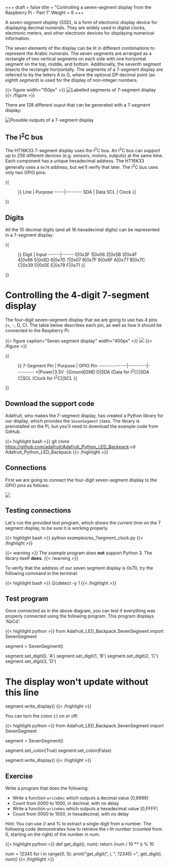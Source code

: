 +++
draft = false
title = "Controlling a seven-segment display from the Raspberry Pi - Part 1"
Weight = 8
+++

A *seven-segment display* (SSD), is a form of electronic display device for displaying decimal numerals. They are widely used in digital clocks, electronic meters, and other electronic devices for displaying numerical information.

The seven elements of the display can be lit in different combinations to represent the Arabic numerals. The seven segments are arranged as a rectangle of two vertical segments on each side with one horizontal segment on the top, middle, and bottom. Additionally, the seventh segment bisects the rectangle horizontally. The segments of a 7-segment display are referred to by the letters A to G, where the optional DP decimal point (an *eighth segment*) is used for the display of non-integer numbers.

{{< figure width="150px" >}}
![Labelled segments of 7-segment display](7_segment_display_labeled.png "[By user:h2g2bob [GFDL, CC-BY-SA-3.0, or CC BY-SA 2.5], from Wikimedia Commons](https://commons.wikimedia.org/wiki/File:7_segment_display_labeled.svg)")
{{< /figure >}}

There are 128 different ouput that can be generated with a 7-segment display:

![Possible outputs of a 7-segment display](7-segment-combinations.png "[[Public domain], from Wikimedia Commons](https://commons.wikimedia.org/wiki/File:7-segment.svg)")

## The I<sup>2</sup>C bus

The HT16K33 7-segment display uses the I<sup>2</sup>C bus.  An I<sup>2</sup>C bus can support up to 256 different devices (e.g. sensors, motors, outputs) at the same time.  Each component has a unique hexadecimal address.  The HT16K33 generally uses a `0x70` address, but we'll verify that later.  The I<sup>2</sup>C bus uses only two GPIO pins:

{{<figure caption="The I<sup>2</sup>C bus lines" width="400px">}}
Line | Purpose
-----|--------
SDA  | Data
SCL  | Clock
{{</figure>}}

## Digits

All the 10 decimal digits (and all 16 hexadecimal digits) can be represented in a 7-segment display:

{{<figure caption="Displaying the hexadecimal digits 0 to F" width="400px">}}
Digit | Input
------|------
0|0x3F
1|0x06
2|0x5B
3|0x4F
4|0x66
5|0x6D
6|0x7D
7|0x07
8|0x7F
9|0x6F
A|0x77
B|0x7C
C|0x39
D|0x5E
E|0x79
F|0x71
{{</figure>}}

# Controlling the 4-digit 7-segment display

The four-digit seven-segment display that we are going to use has 4 pins (+, -, D, C).  The table below describes each pin, as well as how it should be connected to the Raspberry Pi:

{{< figure caption="Seven segment display" width="400px" >}}
![](4x7segdisplay.png)
{{< /figure >}}

{{<figure caption="The I<sup>2</sup>C bus lines" width="400px">}}
7-Segment Pin | Purpose | GPIO Pin
--------------|---------|---------
+|Power|3.3V
-|Ground|GND
D|SDA (Data for I<sup>2</sup>C)|SDA
C|SCL (Clock for I<sup>2</sup>C)|SCL
{{</figure>}}

## Download the support code

Adafruit, who makes the 7-segment display, has created a Python library for our display, which provides the `SevenSegment` class.  The library is preinstalled on the Pi, but you'll need to download the example code from GitHub.

{{< highlight bash >}}
git clone https://github.com/adafruit/Adafruit_Python_LED_Backpack
cd Adafruit_Python_LED_Backpack
{{< /highlight >}}

## Connections

First we are going to connect the four-digit seven-segment display to the GPIO pins as follows:

![](7Segment_Output.png)

## Testing connections

Let's run the provided test program, which shows the current time on the 7 segment display, to be sure it is working properly.

{{< highlight bash >}}
python examples/ex_7segment_clock.py
{{< /highlight >}}

{{< warning >}}
The _example_ program does **not** support Python 3.  The library itself **does**.
{{< /warning >}}

To verify that the address of our seven segment display is 0x70, try the following command in the terminal:

{{< highlight bash >}}
i2cdetect -y 1
{{< /highlight >}}

## Test program

Once connected as in the above diagram, you can test if everything was properly connected using the following program. This program displays 'AbCd':

{{< highlight python >}}
from Adafruit_LED_Backpack.SevenSegment import SevenSegment

segment = SevenSegment()

segment.set_digit(0, 'A')
segment.set_digit(1, 'B')
segment.set_digit(2, 'C')
segment.set_digit(3, 'D')

# The display won't update without this line
segment.write_display()
{{< /highlight >}}

You can turn the colon (:) on or off:

{{< highlight python >}}
from Adafruit_LED_Backpack.SevenSegment import SevenSegment

segment = SevenSegment()

segment.set_colon(True)
segment.set_colon(False)

segment.write_display()
{{< /highlight >}}

## Exercise

Write a program that does the following:

* Write a function `writeDec` which outputs a decimal value [0,9999]
* Count from 0000 to 1000, in decimal, with no delay
* Write a function `writeHex` which outputs a hexadecimal value [0,FFFF]
* Count from 0000 to 1000, in hexadecimal, with no delay

Hint:  You can use // and % to extract a single digit from a number.  The following code demonstrates how to retrieve the $i$-th number (counted from 0, starting on the right) of the number in num:

{{< highlight python >}}
def get_digit(i, num):
    return (num / 10 ** i) % 10

num = 12345
for i in range(0, 5):
    print("get_digit(", i, ", 12345) =", get_digit(i, num))
{{< /highlight >}}
